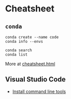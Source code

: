 # Cheatsheet

## `conda`

```shell
conda create --name code 
conda info --envs

conda search
conda list
```

More at [cheatsheet.html](https://conda.io/projects/conda/en/latest/user-guide/cheatsheet.html)

## Visual Studio Code

* [Install command line tools](https://code.visualstudio.com/docs/setup/mac#_launching-from-the-command-line)

